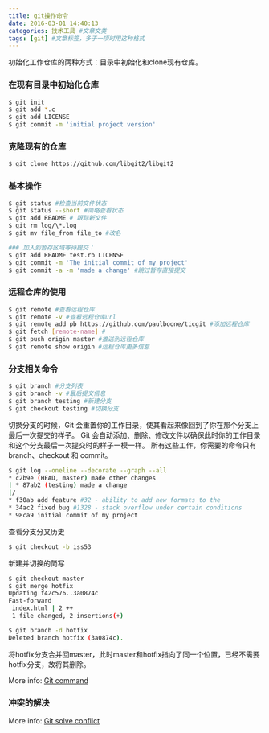 ```yaml
---
title: git操作命令
date: 2016-03-01 14:40:13
categories: 技术工具 #文章文类
tags: [git] #文章标签，多于一项时用这种格式
---
```


初始化工作仓库的两种方式：目录中初始化和clone现有仓库。

### 在现有目录中初始化仓库

``` bash
$ git init
$ git add *.c
$ git add LICENSE
$ git commit -m 'initial project version'
```

### 克隆现有的仓库

``` bash
$ git clone https://github.com/libgit2/libgit2
```

### 基本操作

``` bash
$ git status #检查当前文件状态
$ git status --short #简略查看状态
$ git add README # 跟踪新文件
$ git rm log/\*.log
$ git mv file_from file_to #改名

### 加入到暂存区域等待提交：
$ git add README test.rb LICENSE
$ git commit -m 'The initial commit of my project'
$ git commit -a -m 'made a change' #跳过暂存直接提交
```

### 远程仓库的使用

``` bash
$ git remote #查看远程仓库
$ git remote -v #查看远程仓库url
$ git remote add pb https://github.com/paulboone/ticgit #添加远程仓库
$ git fetch [remote-name] #
$ git push origin master #推送到远程仓库
$ git remote show origin #远程仓库更多信息
```

### 分支相关命令

``` bash
$ git branch #分支列表
$ git branch -v #最后提交信息
$ git branch testing #新建分支
$ git checkout testing #切换分支
```
切换分支的时候，Git 会重置你的工作目录，使其看起来像回到了你在那个分支上最后一次提交的样子。 Git 会自动添加、删除、修改文件以确保此时你的工作目录和这个分支最后一次提交时的样子一模一样。
所有这些工作，你需要的命令只有 branch、checkout 和 commit。

``` bash
$ git log --oneline --decorate --graph --all
* c2b9e (HEAD, master) made other changes
| * 87ab2 (testing) made a change
|/
* f30ab add feature #32 - ability to add new formats to the
* 34ac2 fixed bug #1328 - stack overflow under certain conditions
* 98ca9 initial commit of my project
```

查看分支分叉历史

``` bash
$ git checkout -b iss53 
```

新建并切换的简写

``` bash
$ git checkout master
$ git merge hotfix
Updating f42c576..3a0874c
Fast-forward
 index.html | 2 ++
 1 file changed, 2 insertions(+)

$ git branch -d hotfix
Deleted branch hotfix (3a0874c).
```

将hotfix分支合并回master，此时master和hotfix指向了同一个位置，已经不需要hotfix分支，故将其删除。


More info: [Git command](http://git-scm.com/book/zh/v2/Git-%E5%88%86%E6%94%AF-%E5%88%86%E6%94%AF%E7%AE%80%E4%BB%8B)

### 冲突的解决

More info: [Git solve conflict](http://git-scm.com/book/zh/v2/Git-%E5%88%86%E6%94%AF-%E5%88%86%E6%94%AF%E7%9A%84%E6%96%B0%E5%BB%BA%E4%B8%8E%E5%90%88%E5%B9%B6)